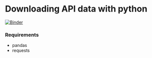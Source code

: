 # Downloading API data with python

[![Binder](https://mybinder.org/badge_logo.svg)](https://mybinder.org/v2/gh/adrian-soto/api-lesson/master)

### Requirements
- pandas
- requests
